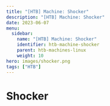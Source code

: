```yaml
---
title: "[HTB] Machine: Shocker"
description: "[HTB] Machine: Shocker"
date: 2023-06-07
menu:
  sidebar:
    name: "[HTB] Machine: Shocker"
    identifier: htb-machine-shocker
    parent: htb-machines-linux
    weight: 10
hero: images/shocker.png
tags: ["HTB"]
---
```


# Shocker